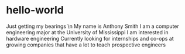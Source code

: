 # hello-world
Just getting my bearings \n
My name is Anthony Smith
I am a computer engineering major at the University of Mississippi
I am interested in hardware engineering
Currently looking for internships and co-ops at growing companies that have a lot to teach prospective engineers
